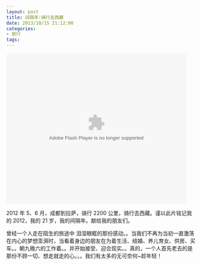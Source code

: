 ```yaml
---
layout: post
title: 间隔年:骑行去西藏
date: 2013/10/15 21:12:00
categories:
- 旅行
tags:
---
```


<embed src="http://player.youku.com/player.php/sid/XNDE1MTQ5NzY4/v.swf" allowFullScreen="true" quality="high" width="480" height="400" align="middle" allowScriptAccess="always" type="application/x-shockwave-flash" />

2012 年 5、6 月，成都到拉萨，骑行 2200 公里，骑行去西藏。谨以此片铭记我的 2012，我的 21 岁，我的间隔年。献给我的朋友们。

曾经一个人走在陌生的旅途中 泪湿眼眶的那份感动。。当我们不再为当初一直激荡在内心的梦想澎湃时，当看着身边的朋友在为着生活、结婚、养儿育女、供房、买车。。朝九晚六的工作着。。并开始接受、迎合现实。。真的，一个人首先老去的是那份不顾一切、想走就走的心。。。我们有太多的无可奈何~趁年轻！
